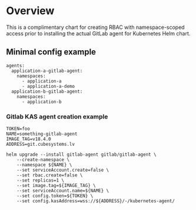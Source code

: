 # Overview
This is a complimentary chart for creating RBAC with namespace-scoped access prior to installing the actual GitLab agent for Kubernetes Helm chart.

## Minimal config example
```
agents:
  application-a-gitlab-agent:
    namespaces:
      - application-a
      - application-a-demo
  application-b-gitlab-agent:
    namespaces:
      - application-b
```


### Gitlab KAS agent creation example

```shell
TOKEN=foo
NAME=something-gitlab-agent
IMAGE_TAG=v18.4.0
ADDRESS=git.cubesystems.lv

helm upgrade --install gitlab-agent gitlab/gitlab-agent \
    --create-namespace \
    --namespace ${NAME} \
    --set serviceAccount.create=false \
    --set rbac.create=false \
    --set replicas=1 \
    --set image.tag=${IMAGE_TAG} \
    --set serviceAccount.name=${NAME} \
    --set config.token=${TOKEN} \
    --set config.kasAddress=wss://${ADDRESS}/-/kubernetes-agent/
```
